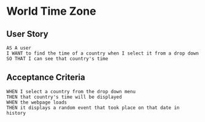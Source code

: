# World Time Zone

## User Story
````
AS A user
I WANT to find the time of a country when I select it from a drop down 
SO THAT I can see that country's time
````

## Acceptance Criteria 
````
WHEN I select a country from the drop down menu
THEN that country's time will be displayed
WHEN the webpage loads
THEN it displays a random event that took place on that date in history
